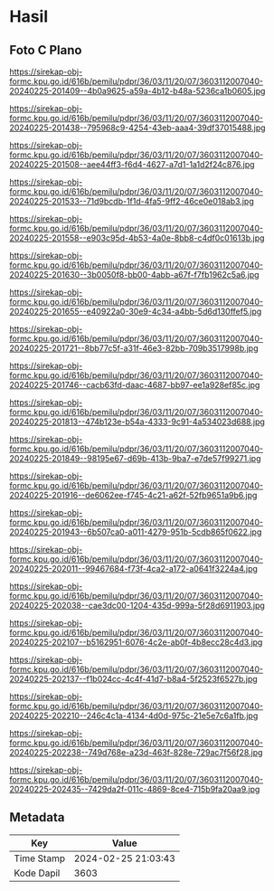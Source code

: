 # Hasil

## Foto C Plano

https://sirekap-obj-formc.kpu.go.id/616b/pemilu/pdpr/36/03/11/20/07/3603112007040-20240225-201409--4b0a9625-a59a-4b12-b48a-5236ca1b0605.jpg

https://sirekap-obj-formc.kpu.go.id/616b/pemilu/pdpr/36/03/11/20/07/3603112007040-20240225-201438--795968c9-4254-43eb-aaa4-39df37015488.jpg

https://sirekap-obj-formc.kpu.go.id/616b/pemilu/pdpr/36/03/11/20/07/3603112007040-20240225-201508--aee44ff3-f6d4-4627-a7d1-1a1d2f24c876.jpg

https://sirekap-obj-formc.kpu.go.id/616b/pemilu/pdpr/36/03/11/20/07/3603112007040-20240225-201533--71d9bcdb-1f1d-4fa5-9ff2-46ce0e018ab3.jpg

https://sirekap-obj-formc.kpu.go.id/616b/pemilu/pdpr/36/03/11/20/07/3603112007040-20240225-201558--e903c95d-4b53-4a0e-8bb8-c4df0c01613b.jpg

https://sirekap-obj-formc.kpu.go.id/616b/pemilu/pdpr/36/03/11/20/07/3603112007040-20240225-201630--3b0050f8-bb00-4abb-a67f-f7fb1962c5a6.jpg

https://sirekap-obj-formc.kpu.go.id/616b/pemilu/pdpr/36/03/11/20/07/3603112007040-20240225-201655--e40922a0-30e9-4c34-a4bb-5d6d130ffef5.jpg

https://sirekap-obj-formc.kpu.go.id/616b/pemilu/pdpr/36/03/11/20/07/3603112007040-20240225-201721--8bb77c5f-a31f-46e3-82bb-709b3517998b.jpg

https://sirekap-obj-formc.kpu.go.id/616b/pemilu/pdpr/36/03/11/20/07/3603112007040-20240225-201746--cacb63fd-daac-4687-bb97-ee1a928ef85c.jpg

https://sirekap-obj-formc.kpu.go.id/616b/pemilu/pdpr/36/03/11/20/07/3603112007040-20240225-201813--474b123e-b54a-4333-9c91-4a534023d688.jpg

https://sirekap-obj-formc.kpu.go.id/616b/pemilu/pdpr/36/03/11/20/07/3603112007040-20240225-201849--98195e67-d69b-413b-9ba7-e7de57f99271.jpg

https://sirekap-obj-formc.kpu.go.id/616b/pemilu/pdpr/36/03/11/20/07/3603112007040-20240225-201916--de6062ee-f745-4c21-a62f-52fb9651a9b6.jpg

https://sirekap-obj-formc.kpu.go.id/616b/pemilu/pdpr/36/03/11/20/07/3603112007040-20240225-201943--6b507ca0-a011-4279-951b-5cdb865f0622.jpg

https://sirekap-obj-formc.kpu.go.id/616b/pemilu/pdpr/36/03/11/20/07/3603112007040-20240225-202011--99467684-f73f-4ca2-a172-a0641f3224a4.jpg

https://sirekap-obj-formc.kpu.go.id/616b/pemilu/pdpr/36/03/11/20/07/3603112007040-20240225-202038--cae3dc00-1204-435d-999a-5f28d6911903.jpg

https://sirekap-obj-formc.kpu.go.id/616b/pemilu/pdpr/36/03/11/20/07/3603112007040-20240225-202107--b5162951-6076-4c2e-ab0f-4b8ecc28c4d3.jpg

https://sirekap-obj-formc.kpu.go.id/616b/pemilu/pdpr/36/03/11/20/07/3603112007040-20240225-202137--f1b024cc-4c4f-41d7-b8a4-5f2523f6527b.jpg

https://sirekap-obj-formc.kpu.go.id/616b/pemilu/pdpr/36/03/11/20/07/3603112007040-20240225-202210--246c4c1a-4134-4d0d-975c-21e5e7c6a1fb.jpg

https://sirekap-obj-formc.kpu.go.id/616b/pemilu/pdpr/36/03/11/20/07/3603112007040-20240225-202238--749d768e-a23d-463f-828e-729ac7f56f28.jpg

https://sirekap-obj-formc.kpu.go.id/616b/pemilu/pdpr/36/03/11/20/07/3603112007040-20240225-202435--7429da2f-011c-4869-8ce4-715b9fa20aa9.jpg


## Metadata

| Key        | Value               |
| ---------- | ------------------- |
| Time Stamp | 2024-02-25 21:03:43 |
| Kode Dapil | 3603                |



